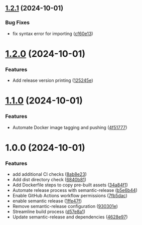 ## [1.2.1](https://github.com/JvictorMarques/lab02-react/compare/v1.2.0...v1.2.1) (2024-10-01)


### Bug Fixes

* fix syntax error for importing ([cf60e13](https://github.com/JvictorMarques/lab02-react/commit/cf60e139e76e7e8865dd630f08f712c9ec98cef1))

# [1.2.0](https://github.com/JvictorMarques/lab02-react/compare/v1.1.0...v1.2.0) (2024-10-01)


### Features

* Add release version printing ([125245e](https://github.com/JvictorMarques/lab02-react/commit/125245e99f4b770f6362d957bb51c897673ffcb2))

# [1.1.0](https://github.com/JvictorMarques/lab02-react/compare/v1.0.0...v1.1.0) (2024-10-01)


### Features

* Automate Docker image tagging and pushing ([4f51777](https://github.com/JvictorMarques/lab02-react/commit/4f51777b9644b2c2bf6a87962bd25904ad32c808))

# 1.0.0 (2024-10-01)


### Features

* add additional CI checks ([8ab8e23](https://github.com/JvictorMarques/lab02-react/commit/8ab8e236e92deb9a4921e312ace3bdc4ee3cd257))
* Add dist directory check ([6840b81](https://github.com/JvictorMarques/lab02-react/commit/6840b816c7589e622c7dd4ec4ba038b7c2da419e))
* Add Dockerfile steps to copy pre-built assets ([34a84f1](https://github.com/JvictorMarques/lab02-react/commit/34a84f1f805244fe2a6e8a4493b72ad2745232b9))
* Automate release process with semantic-release ([b5e6b44](https://github.com/JvictorMarques/lab02-react/commit/b5e6b4470b475d78394d78ea4e0387a70723ce23))
* Enable GitHub Actions workflow permissions ([7fb5dac](https://github.com/JvictorMarques/lab02-react/commit/7fb5daca62b3581feae213dd01e9799ff2a6b9e7))
* enable semantic release ([1ffe47f](https://github.com/JvictorMarques/lab02-react/commit/1ffe47fb92df5ff38cd529c45ea83f59e493f466))
* Remove semantic-release configuration ([930301e](https://github.com/JvictorMarques/lab02-react/commit/930301e88bdf8f1f9cb24b557759955d3aa06a8a))
* Streamline build process ([d57e8a1](https://github.com/JvictorMarques/lab02-react/commit/d57e8a191f062ca17d785d96743adb3fc0e38c8e))
* Update semantic-release and dependencies ([4628e97](https://github.com/JvictorMarques/lab02-react/commit/4628e9752ac02c44777ffb4fd5fe332f4661b128))
